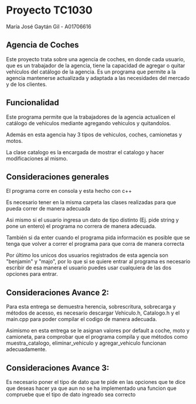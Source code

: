 # Proyecto TC1030

María José Gaytán Gil - A01706616

## Agencia de Coches
Este proyecto trata sobre una agencia de coches, en donde cada usuario, que es un trabajador de la agencia, tiene la capacidad de agregar o quitar vehículos del catálogo de la agencia. Es un programa que permite a la agencia mantenerse actualizada y adaptada a las necesidades del mercado y de los clientes.


## Funcionalidad
Este programa permite que la trabajadores de la agencia actualicen el catálogo de vehiculos mediante agregando vehiculos y quitandolos.

Además en esta agencia hay 3 tipos de vehiculos, coches, camionetas y motos.

La clase catalogo es la encargada de mostrar el catalogo y hacer modificaciones al mismo.

## Consideraciones generales
El programa corre en consola y esta hecho con c++

Es necesario tener en la misma carpeta las clases realizadas para que pueda correr de manera adecuada

Asi mismo si el usuario ingresa un dato de tipo distinto (Ej. pide string y pone un entero) el programa no correra de manera adecuada.

También si da enter cuando el programa pida información es posible que se tenga que volver a correr el programa para que corra de manera correcta

Por último los unicos dos usuarios registrados de esta agencia son "benjamin" y "majo", por lo que si se quiere entrar al programa es necesario escribir de esa manera el usuario puedes usar cualquiera de las dos opciones para entrar.

## Consideraciones Avance 2:
Para esta entrega se demuestra herencia, sobrescritura, sobrecarga y métodos de acesso, es necesario descargar Vehiculo.h, Catalogo.h y el main.cpp para poder compilar el codigo de manera adecuada.

Asimismo en esta entrega se le asignan valores por default a coche, moto y camioneta, para comprobar que el programa compila y que métodos como muestra_catalogo, eliminar_vehiculo y agregar_vehiculo funcionan adecuadamente.

## Consideraciones Avance 3:
Es necesario poner el tipo de dato que te pide en las opciones que te dice que deseas hacer ya que aun no se ha implementado una funcion que compruebe que el tipo de dato ingreado sea correcto
